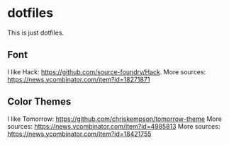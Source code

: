 # dotfiles

This is just dotfiles.

## Font

I like Hack: https://github.com/source-foundry/Hack.
More sources: https://news.ycombinator.com/item?id=18271871

## Color Themes

I like Tomorrow: https://github.com/chriskempson/tomorrow-theme
More sources: https://news.ycombinator.com/item?id=4985813
More sources: https://news.ycombinator.com/item?id=18421755
